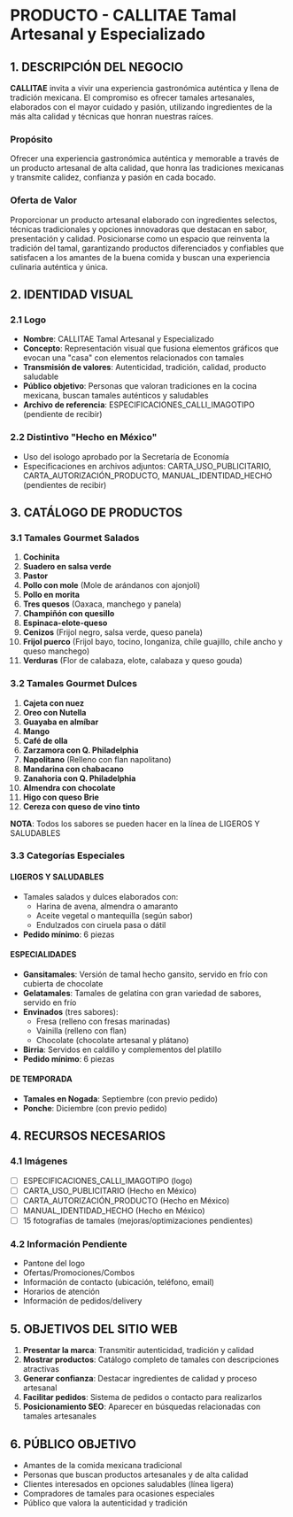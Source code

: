 # PRODUCTO - CALLITAE Tamal Artesanal y Especializado

## 1. DESCRIPCIÓN DEL NEGOCIO

**CALLITAE** invita a vivir una experiencia gastronómica auténtica y llena de tradición mexicana. El compromiso es ofrecer tamales artesanales, elaborados con el mayor cuidado y pasión, utilizando ingredientes de la más alta calidad y técnicas que honran nuestras raíces.

### Propósito
Ofrecer una experiencia gastronómica auténtica y memorable a través de un producto artesanal de alta calidad, que honra las tradiciones mexicanas y transmite calidez, confianza y pasión en cada bocado.

### Oferta de Valor
Proporcionar un producto artesanal elaborado con ingredientes selectos, técnicas tradicionales y opciones innovadoras que destacan en sabor, presentación y calidad. Posicionarse como un espacio que reinventa la tradición del tamal, garantizando productos diferenciados y confiables que satisfacen a los amantes de la buena comida y buscan una experiencia culinaria auténtica y única.

## 2. IDENTIDAD VISUAL

### 2.1 Logo
- **Nombre**: CALLITAE Tamal Artesanal y Especializado
- **Concepto**: Representación visual que fusiona elementos gráficos que evocan una "casa" con elementos relacionados con tamales
- **Transmisión de valores**: Autenticidad, tradición, calidad, producto saludable
- **Público objetivo**: Personas que valoran tradiciones en la cocina mexicana, buscan tamales auténticos y saludables
- **Archivo de referencia**: ESPECIFICACIONES_CALLI_IMAGOTIPO (pendiente de recibir)

### 2.2 Distintivo "Hecho en México"
- Uso del isologo aprobado por la Secretaría de Economía
- Especificaciones en archivos adjuntos: CARTA_USO_PUBLICITARIO, CARTA_AUTORIZACIÓN_PRODUCTO, MANUAL_IDENTIDAD_HECHO (pendientes de recibir)

## 3. CATÁLOGO DE PRODUCTOS

### 3.1 Tamales Gourmet Salados
1. **Cochinita**
2. **Suadero en salsa verde**
3. **Pastor**
4. **Pollo con mole** (Mole de arándanos con ajonjolí)
5. **Pollo en morita**
6. **Tres quesos** (Oaxaca, manchego y panela)
7. **Champiñón con quesillo**
8. **Espinaca-elote-queso**
9. **Cenizos** (Frijol negro, salsa verde, queso panela)
10. **Frijol puerco** (Frijol bayo, tocino, longaniza, chile guajillo, chile ancho y queso manchego)
11. **Verduras** (Flor de calabaza, elote, calabaza y queso gouda)

### 3.2 Tamales Gourmet Dulces
1. **Cajeta con nuez**
2. **Oreo con Nutella**
3. **Guayaba en almíbar**
4. **Mango**
5. **Café de olla**
6. **Zarzamora con Q. Philadelphia**
7. **Napolitano** (Relleno con flan napolitano)
8. **Mandarina con chabacano**
9. **Zanahoria con Q. Philadelphia**
10. **Almendra con chocolate**
11. **Higo con queso Brie**
12. **Cereza con queso de vino tinto**

**NOTA**: Todos los sabores se pueden hacer en la línea de LIGEROS Y SALUDABLES

### 3.3 Categorías Especiales

#### LIGEROS Y SALUDABLES
- Tamales salados y dulces elaborados con:
  - Harina de avena, almendra o amaranto
  - Aceite vegetal o mantequilla (según sabor)
  - Endulzados con ciruela pasa o dátil
- **Pedido mínimo**: 6 piezas

#### ESPECIALIDADES
- **Gansitamales**: Versión de tamal hecho gansito, servido en frío con cubierta de chocolate
- **Gelatamales**: Tamales de gelatina con gran variedad de sabores, servido en frío
- **Envinados** (tres sabores):
  - Fresa (relleno con fresas marinadas)
  - Vainilla (relleno con flan)
  - Chocolate (chocolate artesanal y plátano)
- **Birria**: Servidos en caldillo y complementos del platillo
- **Pedido mínimo**: 6 piezas

#### DE TEMPORADA
- **Tamales en Nogada**: Septiembre (con previo pedido)
- **Ponche**: Diciembre (con previo pedido)

## 4. RECURSOS NECESARIOS

### 4.1 Imágenes
- [ ] ESPECIFICACIONES_CALLI_IMAGOTIPO (logo)
- [ ] CARTA_USO_PUBLICITARIO (Hecho en México)
- [ ] CARTA_AUTORIZACIÓN_PRODUCTO (Hecho en México)
- [ ] MANUAL_IDENTIDAD_HECHO (Hecho en México)
- [ ] 15 fotografías de tamales (mejoras/optimizaciones pendientes)

### 4.2 Información Pendiente
- Pantone del logo
- Ofertas/Promociones/Combos
- Información de contacto (ubicación, teléfono, email)
- Horarios de atención
- Información de pedidos/delivery

## 5. OBJETIVOS DEL SITIO WEB

1. **Presentar la marca**: Transmitir autenticidad, tradición y calidad
2. **Mostrar productos**: Catálogo completo de tamales con descripciones atractivas
3. **Generar confianza**: Destacar ingredientes de calidad y proceso artesanal
4. **Facilitar pedidos**: Sistema de pedidos o contacto para realizarlos
5. **Posicionamiento SEO**: Aparecer en búsquedas relacionadas con tamales artesanales

## 6. PÚBLICO OBJETIVO

- Amantes de la comida mexicana tradicional
- Personas que buscan productos artesanales y de alta calidad
- Clientes interesados en opciones saludables (línea ligera)
- Compradores de tamales para ocasiones especiales
- Público que valora la autenticidad y tradición

